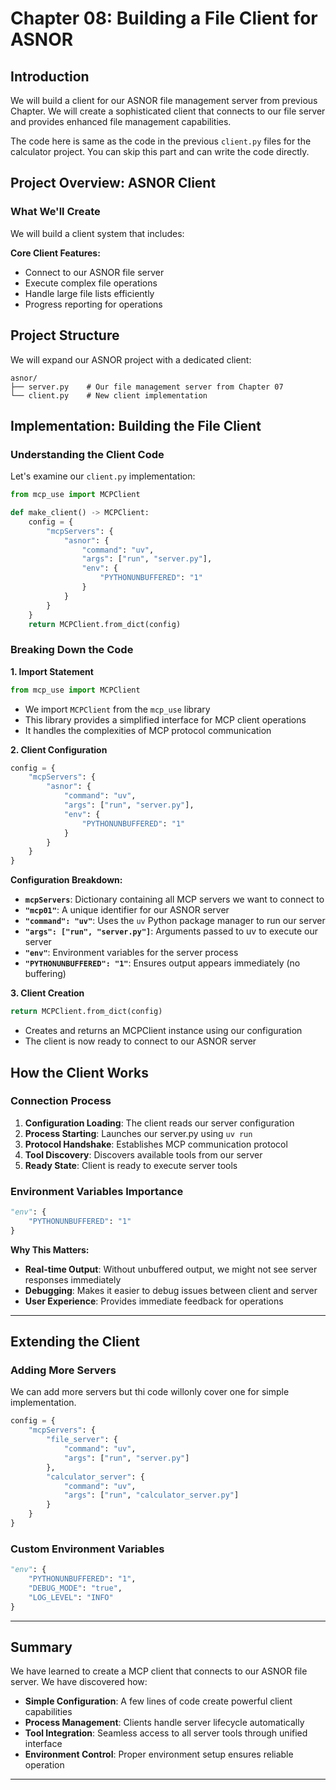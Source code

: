 # Chapter 08: Building a File Client for ASNOR

## Introduction

We will build a client for our ASNOR file management server from previous Chapter. We will create a sophisticated client that connects to our file server and provides enhanced file management capabilities.

The code here is same as the code in the previous `client.py` files for the calculator project. You can skip this part and can write the code directly.

## Project Overview: ASNOR Client

### What We'll Create

We will build a client system that includes:

**Core Client Features:**
- Connect to our ASNOR file server
- Execute complex file operations
- Handle large file lists efficiently
- Progress reporting for operations


## Project Structure

We will expand our ASNOR project with a dedicated client:

```
asnor/
├── server.py    # Our file management server from Chapter 07
└── client.py    # New client implementation
```

## Implementation: Building the File Client

### Understanding the Client Code

Let's examine our `client.py` implementation:

```python
from mcp_use import MCPClient

def make_client() -> MCPClient:
    config = {
        "mcpServers": {
            "asnor": {
                "command": "uv",
                "args": ["run", "server.py"],
                "env": {
                    "PYTHONUNBUFFERED": "1"
                }
            }
        }
    }
    return MCPClient.from_dict(config)
```

### Breaking Down the Code

**1. Import Statement**
```python
from mcp_use import MCPClient
```
- We import `MCPClient` from the `mcp_use` library
- This library provides a simplified interface for MCP client operations
- It handles the complexities of MCP protocol communication

**2. Client Configuration**
```python
config = {
    "mcpServers": {
        "asnor": {
            "command": "uv",
            "args": ["run", "server.py"],
            "env": {
                "PYTHONUNBUFFERED": "1"
            }
        }
    }
}
```

**Configuration Breakdown:**
- **`mcpServers`**: Dictionary containing all MCP servers we want to connect to
- **`"mcp01"`**: A unique identifier for our ASNOR server
- **`"command": "uv"`**: Uses the `uv` Python package manager to run our server
- **`"args": ["run", "server.py"]`**: Arguments passed to uv to execute our server
- **`"env"`**: Environment variables for the server process
- **`"PYTHONUNBUFFERED": "1"`**: Ensures output appears immediately (no buffering)

**3. Client Creation**
```python
return MCPClient.from_dict(config)
```
- Creates and returns an MCPClient instance using our configuration
- The client is now ready to connect to our ASNOR server

## How the Client Works

### Connection Process
1. **Configuration Loading**: The client reads our server configuration
2. **Process Starting**: Launches our server.py using `uv run`
3. **Protocol Handshake**: Establishes MCP communication protocol
4. **Tool Discovery**: Discovers available tools from our server
5. **Ready State**: Client is ready to execute server tools

### Environment Variables Importance
```python
"env": {
    "PYTHONUNBUFFERED": "1"
}
```

**Why This Matters:**
- **Real-time Output**: Without unbuffered output, we might not see server responses immediately
- **Debugging**: Makes it easier to debug issues between client and server
- **User Experience**: Provides immediate feedback for operations

--- 

## Extending the Client

### Adding More Servers
We can add more servers but thi code willonly cover one for simple implementation.

```python
config = {
    "mcpServers": {
        "file_server": {
            "command": "uv",
            "args": ["run", "server.py"]
        },
        "calculator_server": {
            "command": "uv", 
            "args": ["run", "calculator_server.py"]
        }
    }
}
```

### Custom Environment Variables
```python
"env": {
    "PYTHONUNBUFFERED": "1",
    "DEBUG_MODE": "true",
    "LOG_LEVEL": "INFO"
}
```
---

## Summary

We have learned to create a MCP client that connects to our ASNOR file server. We have discovered how:

- **Simple Configuration**: A few lines of code create powerful client capabilities
- **Process Management**: Clients handle server lifecycle automatically  
- **Tool Integration**: Seamless access to all server tools through unified interface
- **Environment Control**: Proper environment setup ensures reliable operation

---